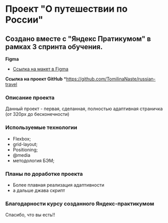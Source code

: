  # Проект "О путешествии по России"

 ## Создано вместе с "Яндекс Пратикумом" в рамках 3 спринта обучения.

 **Figma**

* [Ссылка на макет в Figma](https://www.figma.com/file/5S2WSbEFL6awjVWJ0NWL8Q/Sprint-3_-Russia-_-desktop-mobile?node-id=28503%3A0)

**Ссылка на проект GitHub**
*https://github.com/TomilinaNaste/russian-travel

 ### Описание проекта
 Данный проект - первая, сделанная, полностью адаптивная страничка (от 320px до бесконечности)

### Используемые технологии
* Flexbox;
* grid-layout;
* Positioning;
* @media
* методология БЭМ;

### Планы по доработке проекта
* Более плавная реализация адаптивности
* а дальше джава скрипт

### Благодарности курсу созданного Яндекс-практикумом
Спасибо, что вы есть!!



